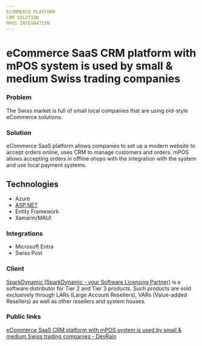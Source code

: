 ```yaml
---
ECOMMERCE PLATFORM
CRM SOLUTION
MPOS INTEGRATION
---
```

# eCommerce SaaS CRM platform with mPOS system is used by small & medium Swiss trading companies

### Problem

The Swiss market is full of small local companies that are using old-style eCommerce solutions.

### Solution

eCommerce SaaS platform allows companies to set up a modern website to accept orders online, uses CRM to manage customers and orders. mPOS allows accepting orders in offline shops with the integration with the system and use local payment systems.

##   

## Technologies

*   Azure
*   [ASP.NET](http://asp.net/)
*   Entity Framework
*   Xamarin/MAUI

###   

### Integrations

*   Microsoft Entra
*   Swiss Post

  

### Client

[SparkDynamic (SparkDynamic - your Software Licensing Partner)](https://www.sparkdynamic.com/) is a software distributor for Tier 2 and Tier 3 products. Such products are sold exclusively through LARs (Large Account Resellers), VARs (Value-added Resellers) as well as other resellers and system houses.

  

### Public links

[eCommerce SaaS CRM platform with mPOS system is used by small & medium Swiss trading companies - DevRain](https://devrain.com/client-stories/ecommerce-saas-crm-platform-with-mpos-system)